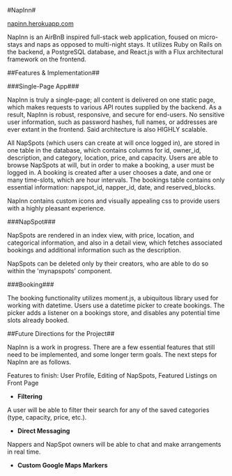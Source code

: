 #NapInn#

[napinn.herokuapp.com](https://napinn.herokuapp.com)

NapInn is an AirBnB inspired full-stack web application, foused on micro-stays and naps as opposed to multi-night stays. It utilizes Ruby on Rails on the backend, a PostgreSQL database, and React.js with a Flux architectural framework on the frontend.

##Features & Implementation##

###Single-Page App###

NapInn is truly a single-page; all content is delivered on one static page, which makes requests to various API routes supplied by the backend. As a result, NapInn is robust, responsive, and secure for end-users. No sensitive user information, such as password hashes, full names, or addresses are ever extant in the frontend. Said architecture is also HIGHLY scalable.

All NapSpots (which users can create at will once logged in), are stored in one table in the database, which contains columns for id, owner_id, description, and category, location, price, and capacity. Users are able to browse NapSpots at will, but in order to make a booking, a user must be logged in. A booking is created after a user chooses a date, and one or many time-slots, which are hour intervals. The bookings table contains only essential information: napspot_id, napper_id, date, and reserved_blocks.

NapInn contains custom icons and visually appealing css to provide users with a highly pleasant experience.


###NapSpot###

NapSpots are rendered in an index view, with price, location, and categorical information, and also in a detail view, which fetches associated bookings and additional information such as the description.

NapSpots can be deleted only by their creators, who are able to do so within the 'mynapspots' component.

###Booking###

The booking functionality utilizes moment.js, a ubiquitous library used for working with datetime. Users use a datetime picker to create bookings. The picker adds a listener on a bookings store, and disables any potential time slots already booked.


##Future Directions for the Project##

NapInn is a work in progress. There are a few essential features that still need to be implemented, and some longer term goals. The next steps for NapInn are as follows.

Features to finish: User Profile, Editing of NapSpots, Featured Listings on Front Page

- **Filtering**

A user will be able to filter their search for any of the saved categories (type, capacity, price, etc.).

- **Direct Messaging**

Nappers and NapSpot owners will be able to chat and make arrangements in real time.

- **Custom Google Maps Markers**
